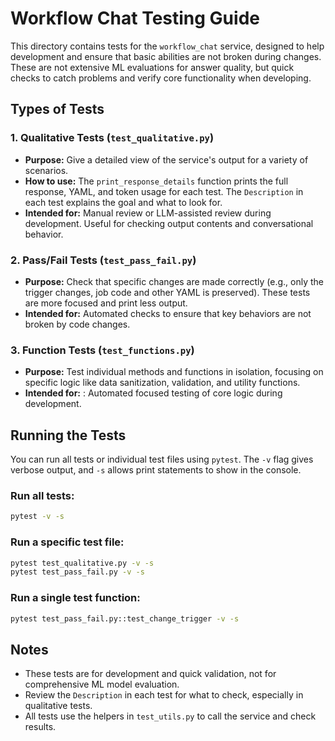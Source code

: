 # Workflow Chat Testing Guide

This directory contains tests for the `workflow_chat` service, designed to help development and ensure that basic abilities are not broken during changes. These are not extensive ML evaluations for answer quality, but quick checks to catch problems and verify core functionality when developing.

## Types of Tests

### 1. Qualitative Tests (`test_qualitative.py`)
- **Purpose:** Give a detailed view of the service's output for a variety of scenarios.
- **How to use:** The `print_response_details` function prints the full response, YAML, and token usage for each test. The `Description` in each test explains the goal and what to look for.
- **Intended for:** Manual review or LLM-assisted review during development. Useful for checking output contents and conversational behavior.

### 2. Pass/Fail Tests (`test_pass_fail.py`)
- **Purpose:** Check that specific changes are made correctly (e.g., only the trigger changes, job code and other YAML is preserved). These tests are more focused and print less output.
- **Intended for:** Automated checks to ensure that key behaviors are not broken by code changes.

### 3. Function Tests (`test_functions.py`)
- **Purpose:** Test individual methods and functions in isolation, focusing on specific logic like data sanitization, validation, and utility functions.
- **Intended for:** : Automated focused testing of core logic during development.

## Running the Tests

You can run all tests or individual test files using `pytest`. The `-v` flag gives verbose output, and `-s` allows print statements to show in the console.

### Run all tests:
```bash
pytest -v -s
```

### Run a specific test file:
```bash
pytest test_qualitative.py -v -s
pytest test_pass_fail.py -v -s
```

### Run a single test function:
```bash
pytest test_pass_fail.py::test_change_trigger -v -s
```

## Notes
- These tests are for development and quick validation, not for comprehensive ML model evaluation.
- Review the `Description` in each test for what to check, especially in qualitative tests.
- All tests use the helpers in `test_utils.py` to call the service and check results.